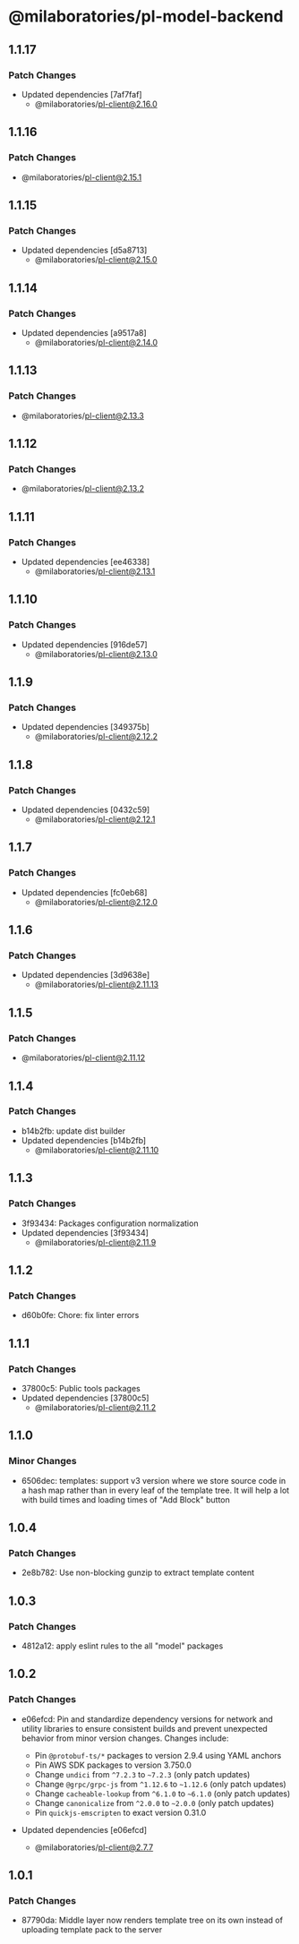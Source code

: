 # @milaboratories/pl-model-backend

## 1.1.17

### Patch Changes

- Updated dependencies [7af7faf]
  - @milaboratories/pl-client@2.16.0

## 1.1.16

### Patch Changes

- @milaboratories/pl-client@2.15.1

## 1.1.15

### Patch Changes

- Updated dependencies [d5a8713]
  - @milaboratories/pl-client@2.15.0

## 1.1.14

### Patch Changes

- Updated dependencies [a9517a8]
  - @milaboratories/pl-client@2.14.0

## 1.1.13

### Patch Changes

- @milaboratories/pl-client@2.13.3

## 1.1.12

### Patch Changes

- @milaboratories/pl-client@2.13.2

## 1.1.11

### Patch Changes

- Updated dependencies [ee46338]
  - @milaboratories/pl-client@2.13.1

## 1.1.10

### Patch Changes

- Updated dependencies [916de57]
  - @milaboratories/pl-client@2.13.0

## 1.1.9

### Patch Changes

- Updated dependencies [349375b]
  - @milaboratories/pl-client@2.12.2

## 1.1.8

### Patch Changes

- Updated dependencies [0432c59]
  - @milaboratories/pl-client@2.12.1

## 1.1.7

### Patch Changes

- Updated dependencies [fc0eb68]
  - @milaboratories/pl-client@2.12.0

## 1.1.6

### Patch Changes

- Updated dependencies [3d9638e]
  - @milaboratories/pl-client@2.11.13

## 1.1.5

### Patch Changes

- @milaboratories/pl-client@2.11.12

## 1.1.4

### Patch Changes

- b14b2fb: update dist builder
- Updated dependencies [b14b2fb]
  - @milaboratories/pl-client@2.11.10

## 1.1.3

### Patch Changes

- 3f93434: Packages configuration normalization
- Updated dependencies [3f93434]
  - @milaboratories/pl-client@2.11.9

## 1.1.2

### Patch Changes

- d60b0fe: Chore: fix linter errors

## 1.1.1

### Patch Changes

- 37800c5: Public tools packages
- Updated dependencies [37800c5]
  - @milaboratories/pl-client@2.11.2

## 1.1.0

### Minor Changes

- 6506dec: templates: support v3 version where we store source code in a hash map rather than in every leaf of the template tree. It will help a lot with build times and loading times of "Add Block" button

## 1.0.4

### Patch Changes

- 2e8b782: Use non-blocking gunzip to extract template content

## 1.0.3

### Patch Changes

- 4812a12: apply eslint rules to the all "model" packages

## 1.0.2

### Patch Changes

- e06efcd: Pin and standardize dependency versions for network and utility libraries to ensure consistent builds and prevent unexpected behavior from minor version changes. Changes include:

  - Pin `@protobuf-ts/*` packages to version 2.9.4 using YAML anchors
  - Pin AWS SDK packages to version 3.750.0
  - Change `undici` from `^7.2.3` to `~7.2.3` (only patch updates)
  - Change `@grpc/grpc-js` from `^1.12.6` to `~1.12.6` (only patch updates)
  - Change `cacheable-lookup` from `^6.1.0` to `~6.1.0` (only patch updates)
  - Change `canonicalize` from `^2.0.0` to `~2.0.0` (only patch updates)
  - Pin `quickjs-emscripten` to exact version 0.31.0

- Updated dependencies [e06efcd]
  - @milaboratories/pl-client@2.7.7

## 1.0.1

### Patch Changes

- 87790da: Middle layer now renders template tree on its own instead of uploading template pack to the server
